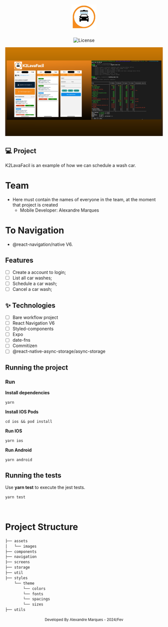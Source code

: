 <h1 align="center">
  <img alt="" height="80" title="" src=".github/ic_logo.png" />
</h1>

<p align="center">
  <img alt="License" src="https://img.shields.io/static/v1?label=license&message=MIT&color=E51C44&labelColor=0A1033">
</p>

![cover](.github/cover_.png?style=flat)

## 💻 Project

K2LavaFacil is an example of how we can schedule a wash car.

# Team

- Here must contain the names of everyone in the team, at the moment that
  project is created
  - Mobile Developer: Alexandre Marques

# To Navigation

- @react-navigation/native V6.

## Features

- [ ] Create a account to login;
- [ ] List all car washes;
- [ ] Schedule a car wash;
- [ ] Cancel a car wash;

## ✨ Technologies

- [ ] Bare workflow project
- [ ] React Navigation V6
- [ ] Styled-components
- [ ] Expo
- [ ] date-fns
- [ ] Commitizen
- [ ] @react-native-async-storage/async-storage

## Running the project

### Run

**Install dependencies**

```
yarn
```

**Install IOS Pods**

```
cd ios && pod install
```

**Run IOS**

```
yarn ios
```

**Run Android**

```
yarn android
```

## Running the tests

Use **yarn test** to execute the jest tests.

```cl
yarn test
```

<br />

# Project Structure

```bash
├── assets
│   └── images
├── components
├── navigation
├── screens
├── storage
├── util
├── styles
    └── theme
        └── colors
        └── fonts
        └── spacings
        └── sizes
├── utils
```

<div align="center">
  <small>Developed By Alexandre Marques - 2024/Fev</small>
</div>
